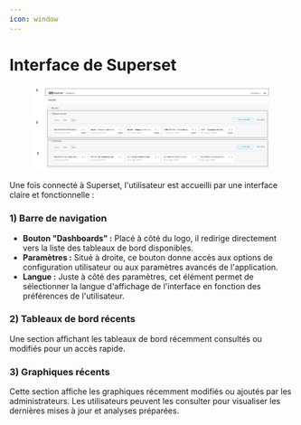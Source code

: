```yaml
---
icon: window
---
```


# Interface de Superset

<figure><img src="../../.gitbook/assets/interface_superset.png" alt=""><figcaption></figcaption></figure>

Une fois connecté à Superset, l'utilisateur est accueilli par une interface claire et fonctionnelle :

### 1) Barre de navigation

* **Bouton "Dashboards" :** Placé à côté du logo, il redirige directement vers la liste des tableaux de bord disponibles.
* **Paramètres :** Situé à droite, ce bouton donne accès aux options de configuration utilisateur ou aux paramètres avancés de l'application.
* **Langue :** Juste à côté des paramètres, cet élément permet de sélectionner la langue d'affichage de l'interface en fonction des préférences de l'utilisateur.

### 2) Tableaux de bord récents

Une section affichant les tableaux de bord récemment consultés ou modifiés pour un accès rapide.

### 3) Graphiques récents

Cette section affiche les graphiques récemment modifiés ou ajoutés par les administrateurs. Les utilisateurs peuvent les consulter pour visualiser les dernières mises à jour et analyses préparées.

##

